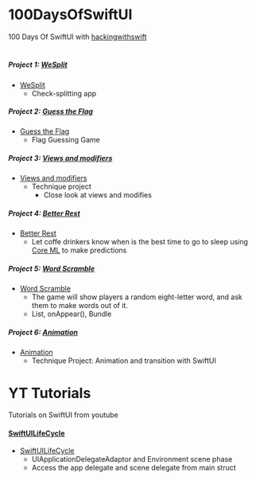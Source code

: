 # 100DaysOfSwiftUI
100 Days Of SwiftUI with [hackingwithswift](https://www.hackingwithswift.com/books/ios-swiftui)
#
##### Project 1: [WeSplit](https://www.hackingwithswift.com/books/ios-swiftui/wesplit-introduction)
- [WeSplit](https://github.com/hectorsvill/100DaysOfSwiftUI/blob/master/Projects/WeSplit/WeSplit/ContentView.swift)
    -  Check-splitting app

##### Project 2: [Guess the Flag](https://www.hackingwithswift.com/books/ios-swiftui/guess-the-flag-introduction)
- [Guess the Flag](https://github.com/hectorsvill/100DaysOfSwiftUI/blob/master/Projects/GuessTheFlag/GuessTheFlag/ContentView.swift)
    - Flag Guessing Game

##### Project 3: [Views and modifiers](https://www.hackingwithswift.com/books/ios-swiftui/views-and-modifiers-introduction)
- [Views and modifiers](https://github.com/hectorsvill/100DaysOfSwiftUI/blob/master/Projects/ViewsAndModifiers/ViewsAndModifiers/ContentView.swift)
    - Technique project
        - Close look at views and modifies

##### Project 4: [Better Rest](https://www.hackingwithswift.com/books/ios-swiftui/betterrest-introduction)
- [Better Rest](https://github.com/hectorsvill/100DaysOfSwiftUI/blob/master/Projects/BetterRest/BetterRest/ContentView.swift)
    - Let coffe drinkers know when is the best time to go to sleep using [Core ML](https://developer.apple.com/documentation/coreml) to make predictions

##### Project 5: [Word Scramble](https://www.hackingwithswift.com/books/ios-swiftui/word-scramble-introduction)
- [Word Scramble](https://github.com/hectorsvill/100DaysOfSwiftUI/blob/master/Projects/Word_Scramble/Word_Scramble/ContentView.swift)
    - The game will show players a random eight-letter word, and ask them to make words out of it. 
    - List, onAppear(), Bundle

##### Project 6: [Animation](https://www.hackingwithswift.com/books/ios-swiftui/animation-introduction)
 - [Animation](https://github.com/hectorsvill/100DaysOfSwiftUI/blob/master/Projects/Animations/Animations/ContentView.swift)
    - Technique Project: Animation and transition with SwiftUI


#
# YT Tutorials

Tutorials on SwiftUI from youtube

#### [SwiftUILifeCycle](https://www.youtube.com/watch?v=y4_YXovq1L8)
- [SwiftUILifeCycle](https://github.com/hectorsvill/100DaysOfSwiftUI/tree/master/Projects/SwiftUILifeCycle)
    - UIApplicationDelegateAdaptor and Environment scene phase
    - Access the app delegate and scene delegate from main struct 
